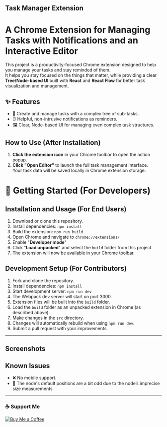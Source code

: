 ## Task Manager Extension
# A Chrome Extension for Managing Tasks with Notifications and an Interactive Editor

This project is a productivity-focused Chrome extension designed to help you manage your tasks and stay reminded of them.  
It helps you stay focused on the things that matter, while providing a clear **Tree/Node-based UI** built with **React** and **React Flow** for better task visualization and management.  

## ✨ Features
- 📌 Create and manage tasks with a complex tree of sub-tasks.  
- ⏰ Helpful, non-intrusive notifications as reminders.  
- 🖼️ Clear, Node-based UI for managing even complex task structures.  

## How to Use (After Installation)
1. **Click the extension icon** in your Chrome toolbar to open the action popup.  
2. **Click "Open Editor"** to launch the full task management interface.  
   Your task data will be saved locally in Chrome extension storage.  

# 🚀 Getting Started (For Developers)

## Installation and Usage (For End Users)
1. Download or clone this repository.  
2. Install dependencies: `npm install`  
3. Build the extension: `npm run build`  
4. Open Chrome and navigate to `chrome://extensions/`  
5. Enable "**Developer mode**"  
6. Click "**Load unpacked**" and select the `build` folder from this project.  
7. The extension will now be available in your Chrome toolbar.  

## Development Setup (For Contributors)
1. Fork and clone the repository.  
2. Install dependencies: `npm install`  
3. Start development server: `npm run dev`  
4. The Webpack dev server will start on port 3000.  
5. Extension files will be built into the `build` folder.  
6. Load the `build` folder as an unpacked extension in Chrome (as described above).  
7. Make changes in the `src` directory.  
8. Changes will automatically rebuild when using `npm run dev`.  
9. Submit a pull request with your improvements.  

---

## Screenshots


## Known Issues
- ❌ No mobile support.  
- 📐 The node's default positions are a bit odd due to the node’s imprecise size measurements 

---

### ☕ Support Me
[![Buy Me a Coffee](https://img.shields.io/badge/Buy%20Me%20a%20Coffee-FCC624?style=for-the-badge&logo=buy-me-a-coffee&logoColor=black)](https://www.buymeacoffee.com/FrancoDoce12)